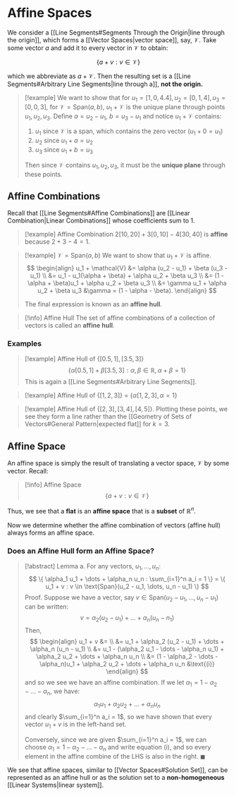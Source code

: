 # Affine Spaces

We consider a [[Line Segments#Segments Through the Origin|line through the origin]], which forms a [[Vector Spaces|vector space]], say, $\mathcal{V}$. Take some vector $a$ and add it to every vector in $\mathcal{V}$ to obtain:

$$
\{ a + v : v \in \mathcal{V} \}
$$

which we abbreviate as $a + \mathcal{V}$. Then the resulting set is a [[Line Segments#Arbitrary Line Segments|line through a]], **not the origin.**

> [!example]
> We want to show that for $u_1 = [1, 0, 4.4], u_2 = [0, 1, 4], u_3 = [0, 0, 3]$, for $\mathcal{V} = \text{Span}(a, b)$, $u_1 + \mathcal{V}$ is the unique plane through points $u_1, u_2, u_3$.
> Define $a = u_2 - u_1$, $b = u_3 - u_1$ and notice $u_1 + \mathcal{V}$ contains:
> 1. $u_1$ since $\mathcal{V}$ is a span, which contains the zero vector ($u_1 + 0 = u_1$)
> 2. $u_2$ since $u_1 + a = u_2$
> 3. $u_3$ since $u_1 + b = u_3$
>
> Then since $\mathcal{V}$ contains $u_1, u_2, u_3$, it must be the **unique plane** through these points.

## Affine Combinations

Recall that [[Line Segments#Affine Combinations]] are [[Linear Combination|Linear Combinations]] whose coefficients sum to 1.

> [!example] Affine Combination
> $2[10, 20] + 3[0, 10] - 4[30, 40]$ is **affine** because $2 + 3 - 4 = 1$.

> [!example]
> $\mathcal{V} = \text{Span}(a, b)$
> We want to show that $u_1 + \mathcal{V}$ is affine.
> $$
> \begin{align}
> u_1 + \mathcal{V} &= \alpha (u_2 - u_1) + \beta (u_3 - u_1) \\
> &= u_1 - u_1(\alpha + \beta) + \alpha u_2 + \beta u_3 \\
> &= (1 - \alpha + \beta)u_1 + \alpha u_2 + \beta u_3 \\
> &= \gamma u_1 + \alpha u_2 + \beta u_3 &\gamma = (1 - \alpha - \beta).
> \end{align}
> $$
>
> The final expression is known as an **affine hull**.

> [!info] Affine Hull
> The set of affine combinations of a collection of vectors is called an **affine hull**.

### Examples

> [!example]
> Affine Hull of $\{ [0.5, 1], [3.5, 3] \}$
> $$
> \{ \alpha [0.5, 1] + \beta [3.5, 3] : \alpha, \beta \in \mathbb{R}, \alpha + \beta = 1\}
> $$
> This is again a [[Line Segments#Arbitrary Line Segments]].

> [!example]
> Affine Hull of $\{ [1, 2, 3] \}$ = $\{ \alpha [1, 2, 3], \alpha = 1 \}$

> [!example]
> Affine Hull of $\{ [2, 3], [3, 4], [4, 5]\}$.  Plotting these points, we see they form a line rather than the [[Geometry of Sets of Vectors#General Pattern|expected flat]] for $k = 3$.

## Affine Space

An affine space is simply the result of translating a vector space, $\mathcal{V}$ by some vector. Recall:

> [!info] Affine Space
> $$
> \{ a + v : v \in \mathcal{V} \}
> $$

Thus, we see that a **flat** is an **affine space** that is a **subset** of $\mathbb{R}^n$.

Now we determine whether the affine combination of vectors (affine hull) always forms an affine space.

### Does an Affine Hull form an Affine Space?

> [!abstract] Lemma a.
> For any vectors, $u_1, \dots, u_n$:
> $$
> \{ \alpha_1 u_1 + \dots + \alpha_n u_n : \sum_{i=1}^n a_i = 1 \} = \{ u_1 + v : v \in \text{Span}(u_2 - u_1, \dots, u_n - u_1) \}
> $$
> Proof. Suppose we have a vector, say $v \in \text{Span}(u_2 - u_1, \dots, u_n - u_1)$ can be written:
> $$
> v = \alpha_2 (u_2 - u_1) + \dots + \alpha_n (u_n - n_1)
> $$
> Then,
> $$
> \begin{align}
> u_1 + v &= \\
> &= u_1 + \alpha_2 (u_2 - u_1) + \dots + \alpha_n (u_n - u_1) \\
> &= u_1 - (\alpha_2 u_1 - \dots - \alpha_n u_1) + \alpha_2 u_2 + \dots + \alpha_n u_n \\
> &= (1 - \alpha_2 - \dots - \alpha_n)u_1 + \alpha_2 u_2 + \dots + \alpha_n u_n &\text{(i)}
> \end{align}
> $$
> and so we see we have an affine combination. If we let $\alpha_1 = 1 - \alpha_2 - \dots - \alpha_n$, we have:
> $$
> \alpha_1 u_1 + \alpha_2 u_2 + \dots + \alpha_n u_n
> $$
> and clearly $\sum_{i=1}^n a_i = 1$, so we have shown that every vector $u_1 + v$ is in the left-hand set.
>
> Conversely, since we are given $\sum_{i=1}^n a_i = 1$, we can choose $\alpha_1 = 1 - \alpha_2 - \dots - \alpha_n$ and write equation $\text{(i)}$, and so every element in the affine combine of the LHS is also in the right.
> $\blacksquare$

We see that affine spaces, similar to [[Vector Spaces#Solution Set]], can be represented as an affine hull or as the solution set to a **non-homogeneous** [[Linear Systems|linear system]].